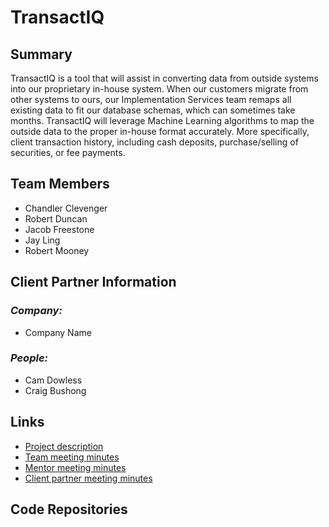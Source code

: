 # TransactIQ

## **Summary**

TransactIQ is a tool that will assist in converting data from outside systems into our proprietary in-house system. When our customers migrate from other systems to ours, our Implementation Services team remaps all existing data to fit our database schemas, which can sometimes take months. TransactIQ will leverage Machine Learning algorithms to map the outside data to the proper in-house format accurately. More specifically, client transaction history, including cash deposits, purchase/selling of securities, or fee payments.

## **Team Members**

- Chandler Clevenger
- Robert Duncan
- Jacob Freestone
- Jay Ling
- Robert Mooney

## **Client Partner Information**

### *Company:*
- Company Name

### *People:*
- Cam Dowless
- Craig Bushong

## **Links**

- [Project description](ProjectDescription.md)
- [Team meeting minutes](MeetingMinutes/Team)
- [Mentor meeting minutes](MeetingMinutes/Mentor)
- [Client partner meeting minutes](MeetingMinutes/ClientPartner)

## **Code Repositories**

